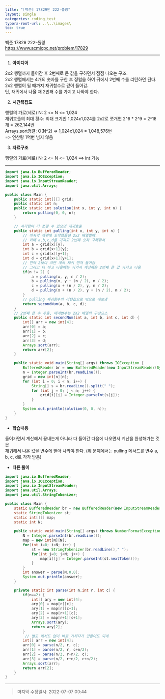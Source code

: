 ```yaml
---
title: "[백준] 17829번 222-풀링"
layout: single
categories: coding_test
typora-root-url: ..\..\images\
toc: true
---
```


백준 17829 222-풀링<br>https://www.acmicpc.net/problem/17829

------

1. **아이디어**

2x2 행렬까지 들어간 후 2번째로 큰 값을 구하면서 점점 나오는 구조.<br>2x2 행렬에서는 4개의 숫자를 구한 후 정렬을 하여 뒤에서 2번째 수를 리턴하면 된다.<br>2x2 행렬이 될 때까지 재귀함수로 깊이 들어감.<br>단, 재귀에서 나올 때 2번째 수를 가지고 나와야 한다.

2. **시간복잡도**

행렬의 가로(세로) N: 2 <= N <= 1,024<br>재귀호출의 최대 횟수: 최대 크기인 1,024x1,024를 2x2로 쪼개면 2^9 * 2^9 = 2^18개 = 262,144번<br>Arrays.sort정렬: O(N^2) => 1,024x1,024 = 1,048,576번<br>=> 연산량 1억번 넘지 않음

3. **자료구조**

행렬의 가로(세로) N: 2 <= N <= 1,024   ==>  int 가능<br>

------

```java
import java.io.BufferedReader;
import java.io.IOException;
import java.io.InputStreamReader;
import java.util.Arrays;

public class Main {
    public static int[][] grid;
    public static int n;
    public static int solution(int x, int y, int n) {
        return pulling(0, 0, n);
    }

    // 사각형이 더 쪼갤 수 있으면 재귀호출
    public static int pulling(int x, int y, int n) {
        // 마지막 재귀에 도착했을땐 2x2 배열일때.
        // 이때 a,b,c,d를 가지고 2번째 숫자 구해줘서
        int a = grid[x][y];
        int b = grid[x+1][y];
        int c = grid[x][y+1];
        int d = grid[x+1][y+1];
        // 만약 2보다 크면 계속 재귀 먼저 들어감
        // 그리고 다 하고 나올때는 거기서 계산해온 2번째 큰 값 가지고 나옴
        if(n != 2) {
            a = pulling(x, y, n / 2);
            b = pulling(x, y + (n / 2), n / 2);
            c = pulling(x + (n / 2), y, n / 2);
            d = pulling(x + (n / 2), y + (n / 2), n / 2);
        }
        // pulling 재귀함수의 리턴값으로 밖으로 내보냄
        return secondNum(a, b, c, d);
    }
    // 2번째 큰 수 추출, 매개변수는 2X2 배열의 구성요소
    public static int secondNum(int a, int b, int c, int d) {
        int[] arr = new int[4];
        arr[0] = a;
        arr[1] = b;
        arr[2] = c;
        arr[3] = d;
        Arrays.sort(arr);
        return arr[2];
    }

    public static void main(String[] args) throws IOException {
        BufferedReader br = new BufferedReader(new InputStreamReader(System.in));
        n = Integer.parseInt(br.readLine());
        grid = new int[n][n];
        for (int i = 0; i < n; i++) {
            String[] s = br.readLine().split(" ");
            for (int j = 0; j < n; j++) {
                grid[i][j] = Integer.parseInt(s[j]);
            }
        }
        System.out.println(solution(0, 0, n));
    }
}
```

- **학습내용**

들어가면서 계산해서 끝내는게 아니라 다 들어간 다음에 나오면서 계산을 완성해가는 것은<br>재귀해서 나온 값을 변수에 받아 나와야 한다. (위 문제에서는 pulling 메서드를 변수 a, b, c, d로 각각 받음)

- **다른 풀이**

```java
import java.io.BufferedReader;
import java.io.IOException;
import java.io.InputStreamReader;
import java.util.Arrays;
import java.util.StringTokenizer;

public class Main {
	static BufferedReader br = new BufferedReader(new InputStreamReader(System.in));
	static StringTokenizer st;
	static int[][] map;
	static int N;
	
	public static void main(String[] args) throws NumberFormatException, IOException {
		N = Integer.parseInt(br.readLine());
		map = new int[N][N];
		for(int i=0; i<N; i++) {
			st = new StringTokenizer(br.readLine()," ");
			for(int j=0; j<N; j++) {
				map[i][j] = Integer.parseInt(st.nextToken());
			}
		}
		int answer = parse(N,0,0);
		System.out.println(answer);
	}

	private static int parse(int n,int r, int c) {
		if(n==2) {
			int[] ary = new int[4];
			ary[0] = map[r][c];
			ary[1] = map[r][c+1];
			ary[2] = map[r+1][c];
			ary[3] = map[r+1][c+1];
			Arrays.sort(ary);
			return ary[2];
		} 
         // 별도 메서드 없이 바로 가져다가 만들어도 되네
		int[] arr = new int[4];
		arr[0] = parse(n/2, r, c);
		arr[1] = parse(n/2, r, c+n/2);
		arr[2] = parse(n/2, r+n/2, c);
		arr[3] = parse(n/2, r+n/2, c+n/2);
		Arrays.sort(arr);
		return arr[2];
	}
}
```

------

> 마지막 수정일시: 2022-07-07 00:44